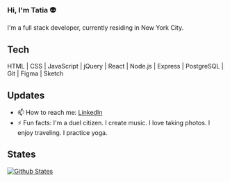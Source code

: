 ### Hi, I'm Tatia :alien:

I'm a full stack developer, currently residing in New York City. 

## Tech

HTML | CSS | JavaScript | jQuery | React | Node.js | Express | PostgreSQL | Git | Figma | Sketch

## Updates

- 📫 How to reach me: [LinkedIn](https://www.linkedin.com/in/tatjanaburdett/)
- ⚡ Fun facts: I'm a duel citizen. I create music. I love taking photos. I enjoy traveling. I practice yoga.

## States

[![Github States](https://github-readme-stats.vercel.app/api?username=tatia-burdett&theme=tokyonight&?count_private=true&hide=stars)](https://github.com/tatia-burdett/github-readme-stats)
